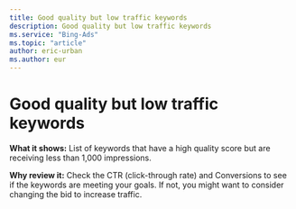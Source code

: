 ```yaml
---
title: Good quality but low traffic keywords
description: Good quality but low traffic keywords
ms.service: "Bing-Ads"
ms.topic: "article"
author: eric-urban
ms.author: eur
---
```


# Good quality but low traffic keywords

**What it shows:**  List of keywords that have a high quality score but are receiving less than 1,000 impressions.

**Why review it:**  Check the CTR (click-through rate) and Conversions to see if the keywords are meeting your goals. If not, you might want to consider changing the bid to increase traffic.


